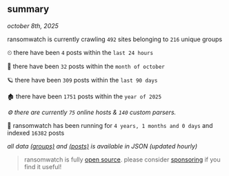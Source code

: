 
## summary
_october 8th, 2025_

ransomwatch is currently crawling `492` sites belonging to `216` unique groups

⏲ there have been `4` posts within the `last 24 hours`

🦈 there have been `32` posts within the `month of october`

🪐 there have been `309` posts within the `last 90 days`

🏚 there have been `1751` posts within the `year of 2025`

_⚙️ there are currently `75` online hosts & `140` custom parsers._

🦕 ransomwatch has been running for `4 years, 1 months and 0 days` and indexed `16382` posts

_all data  [(groups)](http://ransomwhat.telemetry.ltd/groups) and [(posts)](http://ransomwhat.telemetry.ltd/posts) is available in JSON (updated hourly)_

> ransomwatch is fully [open source](https://github.com/joshhighet/ransomwatch#ransomwatch--). please consider [sponsoring](https://github.com/sponsors/joshhighet) if you find it useful!
